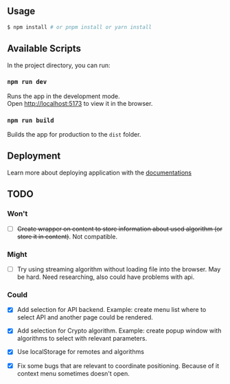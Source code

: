 ## Usage

```bash
$ npm install # or pnpm install or yarn install
```

## Available Scripts

In the project directory, you can run:

### `npm run dev`

Runs the app in the development mode.<br>
Open [http://localhost:5173](http://localhost:5173) to view it in the browser.

### `npm run build`

Builds the app for production to the `dist` folder.<br>

## Deployment

Learn more about deploying application with the [documentations](https://vitejs.dev/guide/static-deploy.html)

## TODO

### Won't

- [ ] ~~Create wrapper on content to store information about used algorithm (or store it in content)~~. Not compatible.

### Might

- [ ] Try using streaming algorithm without loading file into the browser. May be hard. Need researching, also could have problems with api.

### Could

- [x] Add selection for API backend. Example: create menu list where to select API and another page could be rendered.
- [x] Add selection for Crypto algorithm. Example: create popup window with algorithms to select with relevant parameters.
- [x] Use localStorage for remotes and algorithms
- [x] Fix some bugs that are relevant to coordinate positioning. Because of it context menu sometimes doesn't open.

